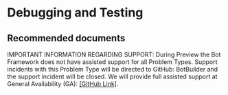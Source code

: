 <properties
	pageTitle="Debugging and Testing"
	description="Debugging and Testing"
	service="Microsoft.bot"
	resource="botservice"
	authors="aarzh-AaronZhang"
	displayOrder=""
	selfHelpType="generic"
	supportTopicIds="32560513"
	resourceTags=""
	productPesIds="16152"
	cloudEnvironments="public"
/>

# Debugging and Testing

## **Recommended documents**
IMPORTANT INFORMATION REGARDING SUPPORT:  During Preview the Bot Framework does not have assisted support for all Problem Types.  Support incidents with this Problem Type will be directed to GitHub: BotBuilder and the support incident will be closed.  We will provide full assisted support at General Availability (GA): [[GitHub Link]](https://github.com/Microsoft/BotBuilder/issues).